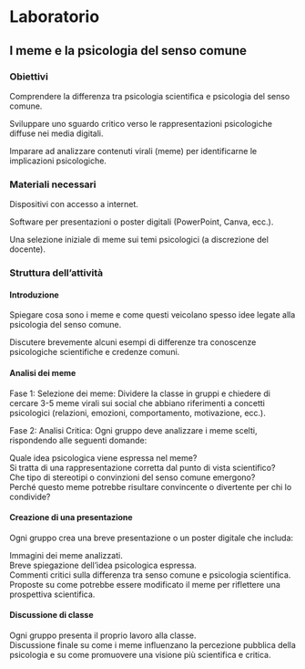 
# Laboratorio

## I meme e la psicologia del senso comune

### Obiettivi 

Comprendere la differenza tra psicologia scientifica e psicologia del senso comune.

Sviluppare uno sguardo critico verso le rappresentazioni psicologiche diffuse nei media digitali.

Imparare ad analizzare contenuti virali (meme) per identificarne le implicazioni psicologiche.

### Materiali necessari

Dispositivi con accesso a internet.

Software per presentazioni o poster digitali (PowerPoint, Canva, ecc.).

Una selezione iniziale di meme sui temi psicologici (a discrezione del docente).

### Struttura dell’attività
 

#### Introduzione

Spiegare cosa sono i meme e come questi veicolano spesso idee legate alla psicologia del senso comune.

Discutere brevemente alcuni esempi di differenze tra conoscenze psicologiche scientifiche e credenze comuni.

#### Analisi dei meme

Fase 1: Selezione dei meme: Dividere la classe in gruppi e chiedere di cercare 3-5 meme virali sui social che abbiano riferimenti a concetti psicologici (relazioni, emozioni, comportamento, motivazione, ecc.).

Fase 2: Analisi Critica: Ogni gruppo deve analizzare i meme scelti, rispondendo alle seguenti domande:

Quale idea psicologica viene espressa nel meme?  
Si tratta di una rappresentazione corretta dal punto di vista scientifico?  
Che tipo di stereotipi o convinzioni del senso comune emergono?  
Perché questo meme potrebbe risultare convincente o divertente per chi lo condivide?  

#### Creazione di una presentazione

Ogni gruppo crea una breve presentazione o un poster digitale che includa:

Immagini dei meme analizzati.  
Breve spiegazione dell’idea psicologica espressa.  
Commenti critici sulla differenza tra senso comune e psicologia scientifica.  
Proposte su come potrebbe essere modificato il meme per riflettere una prospettiva scientifica.  


#### Discussione di classe

Ogni gruppo presenta il proprio lavoro alla classe.  
Discussione finale su come i meme influenzano la percezione pubblica della psicologia e su come promuovere una visione più scientifica e critica.

